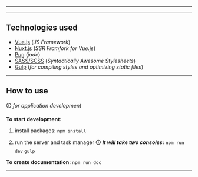***
***
## Technologies used
* [Vue.js](https://vuejs.org/) (_JS Framework_)
* [Nuxt.js](http://nuxtjs.org) (_SSR Framfork for Vue.js_)
* [Pug](https://pugjs.org/) (_jade_)
* [SASS/SCSS](https://sass-lang.com) (_Syntactically Awesome Stylesheets_)
* [Gulp](https://gulpjs.com/) (_for compiling styles and optimizing static files_)

***
## How to use
🛈 _for application development_

**To start development:**
1. install packages:
	`npm install`

2. run the server and task manager
🛈 ***It will take two consoles:***
`npm run dev`
`gulp`

**To create documentation:**
`npm run doc`

***
